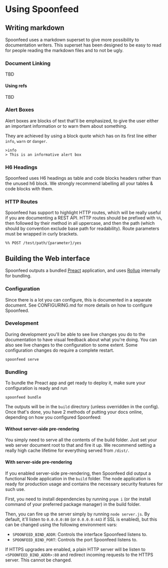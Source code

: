 # Using Spoonfeed

## Writing markdown
Spoonfeed uses a markdown superset to give more possibility to documentation writers. This superset has been designed
to be easy to read for people reading the markdown files and to not be ugly.

### Document Linking
TBD

#### Using refs
TBD

### Alert Boxes
Alert boxes are blocks of text that'll be emphasized, to give the user either an important information or to warn
them about something.

They are achieved by using a block quote which has on its first line either `info`, `warn` or `danger`.
```
>info
> This is an informative alert box
```

### H6 Headings
Spoonfeed uses H6 headings as table and code blocks headers rather than the unused h6 block. We strongly recommend
labelling all your tables & code blocks with them.

### HTTP Routes
Spoonfeed has support to highlight HTTP routes, which will be really useful if you are documenting a REST API.
HTTP routes should be prefixed with `%%`, then followed by their method in all uppercase, and then the path (which
should by convention exclude base path for readability). Route parameters must be wrapped in curly brackets.

```
%% POST /test/path/{parameter}/yes
```

## Building the Web interface
Spoonfeed outputs a bundled [Preact](https://preactjs.com) application, and uses [Rollup](http://rollupjs.org)
internally for bundling.

### Configuration
Since there is a lot you can configure, this is documented in a separate document. See CONFIGURING.md for more details
on how to configure Spoonfeed.

### Development
During development you'll be able to see live changes you do to the documentation to have visual feedback about
what you're doing. You can also see live changes to the configuration to some extent. Some configuration changes
do require a complete restart.
```
spoonfeed serve
```

### Bundling
To bundle the Preact app and get ready to deploy it, make sure your configuration is ready and run
```
spoonfeed bundle
```
The outputs will be in the `build` directory (unless overridden in the config). Once that's done, you have 2 methods
of putting your docs online, depending on how you configured Spoonfeed:

#### Without server-side pre-rendering
You simply need to serve all the contents of the build folder. Just set your web server document root to that
and fire it up. We recommend setting a really high cache lifetime for everything served from `/dist/`.

#### With server-side pre-rendering
If you enabled server-side pre-rendering, then Spoonfeed did output a functional Node application in the
`build` folder. The node application is ready for production usage and contains the necessary security features
for such use.

First, you need to install dependencies by running `pnpm i` (or the install command of your preferred package
manager) in the build folder.

Then, you can fire up the server simply by running `node server.js`. By default, it'll listen to `0.0.0.0:80` (or
`0.0.0.0:443` if SSL is enabled), but this can be changed using the following environment vars:
 - `SPOONFEED_BIND_ADDR`: Controls the interface Spoonfeed listens to.
 - `SPOONFEED_BIND_PORT`: Controls the port Spoonfeed listens to.

If HTTPS upgrades are enabled, a plain HTTP server will be listen to `<SPOONFEED_BIND_ADDR>:80` and redirect incoming
requests to the HTTPS server. This cannot be changed.
